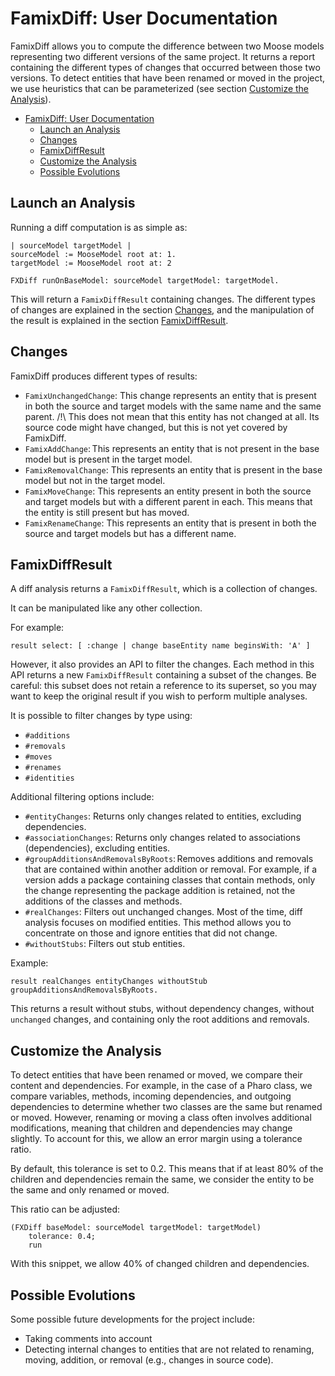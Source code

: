 # FamixDiff: User Documentation

FamixDiff allows you to compute the difference between two Moose models representing two different versions of the same project. It returns a report containing the different types of changes that occurred between those two versions.
To detect entities that have been renamed or moved in the project, we use heuristics that can be parameterized (see section [Customize the Analysis](#customize-the-analysis)).

- [FamixDiff: User Documentation](#famixdiff-user-documentation)
  - [Launch an Analysis](#launch-an-analysis)
  - [Changes](#changes)
  - [FamixDiffResult](#famixdiffresult)
  - [Customize the Analysis](#customize-the-analysis)
  - [Possible Evolutions](#possible-evolutions)

## Launch an Analysis

Running a diff computation is as simple as:

```st
| sourceModel targetModel |
sourceModel := MooseModel root at: 1.
targetModel := MooseModel root at: 2

FXDiff runOnBaseModel: sourceModel targetModel: targetModel.
```

This will return a `FamixDiffResult` containing changes. The different types of changes are explained in the section [Changes](#changes), and the manipulation of the result is explained in the section [FamixDiffResult](#famixdiffresult).

## Changes

FamixDiff produces different types of results:
- `FamixUnchangedChange`: This change represents an entity that is present in both the source and target models with the same name and the same parent. /!\ This does not mean that this entity has not changed at all. Its source code might have changed, but this is not yet covered by FamixDiff.
- `FamixAddChange`: This represents an entity that is not present in the base model but is present in the target model.
- `FamixRemovalChange`: This represents an entity that is present in the base model but not in the target model.
- `FamixMoveChange`: This represents an entity present in both the source and target models but with a different parent in each. This means that the entity is still present but has moved.
- `FamixRenameChange`: This represents an entity that is present in both the source and target models but has a different name.

## FamixDiffResult

A diff analysis returns a `FamixDiffResult`, which is a collection of changes.

It can be manipulated like any other collection.

For example:

```st
result select: [ :change | change baseEntity name beginsWith: 'A' ]
```

However, it also provides an API to filter the changes. Each method in this API returns a new `FamixDiffResult` containing a subset of the changes. Be careful: this subset does not retain a reference to its superset, so you may want to keep the original result if you wish to perform multiple analyses.

It is possible to filter changes by type using:
- `#additions`
- `#removals`
- `#moves`
- `#renames`
- `#identities`

Additional filtering options include:
- `#entityChanges`: Returns only changes related to entities, excluding dependencies.
- `#associationChanges`: Returns only changes related to associations (dependencies), excluding entities.
- `#groupAdditionsAndRemovalsByRoots`: Removes additions and removals that are contained within another addition or removal. For example, if a version adds a package containing classes that contain methods, only the change representing the package addition is retained, not the additions of the classes and methods.
- `#realChanges`: Filters out unchanged changes. Most of the time, diff analysis focuses on modified entities. This method allows you to concentrate on those and ignore entities that did not change.
- `#withoutStubs`: Filters out stub entities.

Example:

```st
result realChanges entityChanges withoutStub groupAdditionsAndRemovalsByRoots.
```

This returns a result without stubs, without dependency changes, without `unchanged` changes, and containing only the root additions and removals.

## Customize the Analysis

To detect entities that have been renamed or moved, we compare their content and dependencies. For example, in the case of a Pharo class, we compare variables, methods, incoming dependencies, and outgoing dependencies to determine whether two classes are the same but renamed or moved. However, renaming or moving a class often involves additional modifications, meaning that children and dependencies may change slightly. To account for this, we allow an error margin using a tolerance ratio.

By default, this tolerance is set to 0.2. This means that if at least 80% of the children and dependencies remain the same, we consider the entity to be the same and only renamed or moved.

This ratio can be adjusted:

```st
(FXDiff baseModel: sourceModel targetModel: targetModel)
    tolerance: 0.4;
    run
```

With this snippet, we allow 40% of changed children and dependencies.

## Possible Evolutions

Some possible future developments for the project include:
- Taking comments into account
- Detecting internal changes to entities that are not related to renaming, moving, addition, or removal (e.g., changes in source code).

